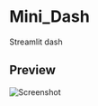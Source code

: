 # Mini_Dash
Streamlit dash

## Preview
![Screenshot](https://github.com/oguzhanozfe/Mini_Dash/blob/main/minidash_preview.gif)
